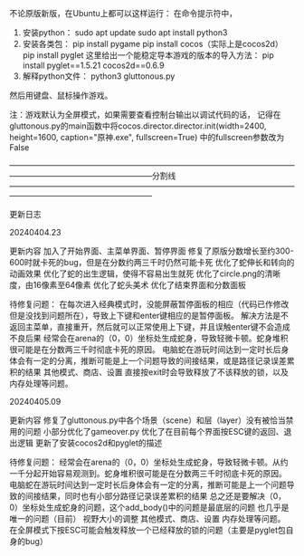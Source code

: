 不论原版新版，在Ubuntu上都可以这样运行：
在命令提示符中，
1. 安装python：
sudo apt update
sudo apt install python3
2. 安装各类包：
pip install pygame
pip install cocos（实际上是cocos2d）
pip install pyglet
这里给出一个能稳定导本游戏的版本的导入方法：
pip install pyglet==1.5.21 cocos2d==0.6.9
3. 解释python文件：
python3 gluttonous.py

然后用键盘、鼠标操作游戏。

注：游戏默认为全屏模式，如果需要查看控制台输出以调试代码的话，
记得在gluttonous.py的main函数中将cocos.director.director.init(width=2400, height=1600, caption="原神.exe", fullscreen=True)
中的fullscreen参数改为False

——————————————————————————————————————————————————————分割线——————————————————————————————————————————————————————

更新日志



20240404.23

更新内容
加入了开始界面、主菜单界面、暂停界面
修复了原版分数增长至约300-600时就卡死的bug，但是在分数约两三千时仍然可能卡死
优化了蛇伸长和转向的动画效果
优化了蛇的出生逻辑，使得不容易出生就死
优化了circle.png的清晰度，由16像素至64像素
优化了蛇头美术
优化了结束界面和分数面板

待修复问题：
在每次进入经典模式时，没能屏蔽暂停面板的相应（代码已作修改但是没找到问题所在），导致上下键和enter键相应的是暂停面板。
解决方法是不返回主菜单，直接重开，然后就可以正常使用上下键，并且误触enter键不会造成不良后果
经常会在arena的（0，0）坐标处生成蛇身，导致轻微卡顿。蛇身堆积很可能是在分数两三千时彻底卡死的原因。
电脑蛇在游玩时间达到一定时长后身体会有一定的分离，推断可能是上一个问题导致的间接结果，或是路径记录误差累积的结果
其他模式、商店、设置
直接按exit时会导致释放了不该释放的锁，以及内存处理等问题。



20240405.09

更新内容
修复了gluttonous.py中各个场景（scene）和层（layer）没有被恰当禁用的问题
小部分优化了gameover.py
优化了在目前每个界面按ESC键的返回、退出逻辑
更新了安装cocos2d和pyglet的描述

待修复问题：
经常会在arena的（0，0）坐标处生成蛇身，导致轻微卡顿。从约一千分起开始容易观测到。蛇身堆积很可能是在分数两三千时彻底卡死的原因。
电脑蛇在游玩时间达到一定时长后身体会有一定的分离，推断可能是上一个问题导致的间接结果，同时也有小部分路径记录误差累积的结果
总之还是要解决（0，0）坐标处生成蛇身的问题，这个add_body()中的问题是最底层的问题
也几乎是唯一的问题（目前）
视野大小的调整
其他模式、商店、设置
内存处理等问题。
在全屏模式下按ESC可能会触发释放一个已经释放的锁的问题（主要是pyglet包自身的bug）
